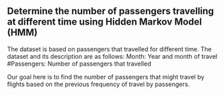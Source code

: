 ## Determine the number of passengers travelling at different time using Hidden Markov Model (HMM)

The dataset is based on passengers that travelled for different time. The dataset and its description are as follows:
Month: Year and month of travel
#Passengers: Number of passengers that travelled

Our goal here is to find the number of passengers that might travel by flights based on the previous frequency of travel by passengers. 
